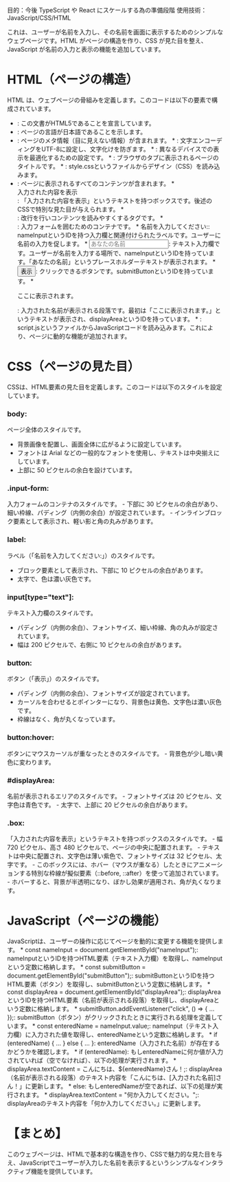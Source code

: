 目的：今後 TypeScript や React にスケールする為の準備段階
使用技術： JavaScript/CSS/HTML

これは、ユーザーが名前を入力し、その名前を画面に表示するためのシンプルなウェブページです。HTML がページの構造を作り、CSS が見た目を整え、JavaScript が名前の入力と表示の機能を追加しています。

<h1>HTML（ページの構造）</h1>
HTML は、ウェブページの骨組みを定義します。このコードは以下の要素で構成されています。

- <!DOCTYPE html>: この文書がHTML5であることを宣言しています。
- <html lang="ja">: ページの言語が日本語であることを示します。
- <head>: ページのメタ情報（目に見えない情報）が含まれます。
  * <meta charset="UTF-8" />: 文字エンコーディングをUTF-8に設定し、文字化けを防ぎます。
  * <meta name="viewport" content="width=device-width, initial-scale=1.0" />: 異なるデバイスでの表示を最適化するための設定です。
  * <title>フォーム入力値の表示</title>: ブラウザのタブに表示されるページのタイトルです。
  * <link rel="stylesheet" href="style.css" />: style.cssというファイルからデザイン（CSS）を読み込みます。
- <body>: ページに表示されるすべてのコンテンツが含まれます。
     * <div class="box">入力された内容を表示</div>: 「入力された内容を表示」というテキストを持つボックスです。後述のCSSで特別な見た目が与えられます。
     * <br />: 改行を行いコンテンツを読みやすくするタグです。
     * <div class="input-form">: 入力フォームを囲むためのコンテナです。
       * <label for="nameInput">名前を入力してください:</label>: nameInputというIDを持つ入力欄と関連付けられたラベルです。ユーザーに名前の入力を促します。
       * <input type="text" id="nameInput" placeholder="あなたの名前" />: テキスト入力欄です。ユーザーが名前を入力する場所で、nameInputというIDを持っています。「あなたの名前」というプレースホルダーテキストが表示されます。
       * <button id="submitButton">表示</button>: クリックできるボタンです。submitButtonというIDを持っています。
     * <p id="displayArea">ここに表示されます。</p>: 入力された名前が表示される段落です。最初は「ここに表示されます。」というテキストが表示され、displayAreaというIDを持っています。
     * <script src="script.js"></script>: script.jsというファイルからJavaScriptコードを読み込みます。これにより、ページに動的な機能が追加されます。

<h1>CSS（ページの見た目）</h1>
CSSは、HTML要素の見た目を定義します。このコードは以下のスタイルを設定しています。

<h3>body: </h3>
ページ全体のスタイルです。

- 背景画像を配置し、画面全体に広がるように設定しています。
- フォントは Arial などの一般的なフォントを使用し、テキストは中央揃えにしています。
- 上部に 50 ピクセルの余白を設けています。

<h3>.input-form: </h3>
入力フォームのコンテナのスタイルです。
  - 下部に 30 ピクセルの余白があり、細い枠線、パディング（内側の余白）が設定されています。
  - インラインブロック要素として表示され、軽い影と角の丸みがあります。

<h3>label: </h3>
ラベル（「名前を入力してください:」）のスタイルです。

- ブロック要素として表示され、下部に 10 ピクセルの余白があります。
- 太字で、色は濃い灰色です。

<h3>input[type="text"]: </h3>
テキスト入力欄のスタイルです。

- パディング（内側の余白）、フォントサイズ、細い枠線、角の丸みが設定されています。
- 幅は 200 ピクセルで、右側に 10 ピクセルの余白があります。

<h3>button: </h3>
ボタン（「表示」）のスタイルです。

- パディング（内側の余白）、フォントサイズが設定されています。
- カーソルを合わせるとポインターになり、背景色は黄色、文字色は濃い灰色です。
- 枠線はなく、角が丸くなっています。

<h3>button:hover: </h3>
ボタンにマウスカーソルが重なったときのスタイルです。
  - 背景色が少し暗い黄色に変わります。

<h3>#displayArea: </h3>
名前が表示されるエリアのスタイルです。
  - フォントサイズは 20 ピクセル、文字色は青色です。
  - 太字で、上部に 20 ピクセルの余白があります。

<h3>.box: </h3>
「入力された内容を表示」というテキストを持つボックスのスタイルです。
  - 幅 720 ピクセル、高さ 480 ピクセルで、ページの中央に配置されます。
  - テキストは中央に配置され、文字色は薄い紫色で、フォントサイズは 32 ピクセル、太字です。
  - このボックスには、ホバー（マウスが重なる）したときにアニメーションする特別な枠線が擬似要素（::before, ::after）を使って追加されています。
  - ホバーすると、背景が半透明になり、ぼかし効果が適用され、角が丸くなります。

<h1>JavaScript（ページの機能）</h1>
JavaScriptは、ユーザーの操作に応じてページを動的に変更する機能を提供します。
 * const nameInput = document.getElementById("nameInput");: nameInputというIDを持つHTML要素（テキスト入力欄）を取得し、nameInputという定数に格納します。
 * const submitButton = document.getElementById("submitButton");: submitButtonというIDを持つHTML要素（ボタン）を取得し、submitButtonという定数に格納します。
 * const displayArea = document.getElementById("displayArea");: displayAreaというIDを持つHTML要素（名前が表示される段落）を取得し、displayAreaという定数に格納します。
 * submitButton.addEventListener("click", () => { ... });: submitButton（ボタン）がクリックされたときに実行される処理を定義しています。
   * const enteredName = nameInput.value;: nameInput（テキスト入力欄）に入力された値を取得し、enteredNameという定数に格納します。
   * if (enteredName) { ... } else { ... }: enteredName（入力された名前）が存在するかどうかを確認します。
     * if (enteredName): もしenteredNameに何か値が入力されていれば（空でなければ）、以下の処理が実行されます。
       * displayArea.textContent = こんにちは、${enteredName}さん！;: displayArea（名前が表示される段落）のテキスト内容を「こんにちは、[入力された名前]さん！」に更新します。
     * else: もしenteredNameが空であれば、以下の処理が実行されます。
       * displayArea.textContent = "何か入力してください。";: displayAreaのテキスト内容を「何か入力してください。」に更新します。

<h1>【まとめ】</h1>
このウェブページは、HTMLで基本的な構造を作り、CSSで魅力的な見た目を与え、JavaScriptでユーザーが入力した名前を表示するというシンプルなインタラクティブ機能を提供しています。
